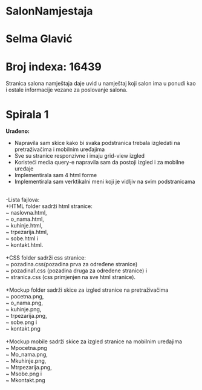 
# SalonNamjestaja

# Selma Glavić

# Broj indexa: 16439

Stranica salona namještaja daje uvid u namještaj koji salon ima u ponudi kao i ostale informacije vezane za poslovanje salona. 

# Spirala 1

**Urađeno:**<br />
+ Napravila sam skice kako bi svaka podstranica trebala izgledati na pretraživačima i mobilnim uređajima<br />
+ Sve su stranice responzivne i imaju grid-view izgled<br />
+ Koristeći media query-e napravila sam da postoji izgled i za mobilne uređaje<br />
+ Implementirala sam 4 html forme<br />
+ Implementirala sam verktikalni meni koji je vidljiv na svim podstranicama<br />
<br />
-Lista fajlova: <br />
+HTML folder sadrži html stranice: <br />
  ~ naslovna.html,<br /> 
  ~ o_nama.html, <br />
  ~ kuhinje.html,<br /> 
  ~ trpezarija.html, <br />
  ~ sobe.html i <br />
  ~ kontakt.html.<br />
  <br />
+CSS folder sadrži css stranice:<br />
  ~ pozadina.css(pozadina prva za određene stranice)<br />
  ~ pozadina1.css (pozadina druga za određene stranice) i<br />
  ~ stranica.css (css primjenjen na sve html stranice).<br />
  <br />
+Mockup folder sadrži skice za izgled stranice na pretraživačima<br />
  ~ pocetna.png,<br />
  ~ o_nama.png,<br />
  ~ kuhinje.png,<br />
  ~ trpezarija.png,<br />
  ~ sobe.png i <br />
  ~ kontakt.png<br />
  <br />
+Mockup mobile sadrži skice za izgled stranice na mobilnim uređajima<br />
  ~ Mpocetna.png<br />
  ~ Mo_nama.png,<br />
  ~ Mkuhinje.png,<br />
  ~ Mtrpezarija.png,<br />
  ~ Msobe.png i <br />
  ~ Mkontakt.png<br />
